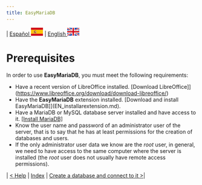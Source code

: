 ```yaml
---
title: EasyMariaDB
---
```


| [ Español ](index.md) ![Jekyll](/img/spain.png) | [ English ](EN_index.md) ![Jekyll](/img/england.png)

# Prerequisites

In order to use **EasyMariaDB**, you must meet the following requirements:

- Have a recent version of LibreOffice installed. [Download LibreOffice]](https://www.libreoffice.org/download/download-libreoffice/)
- Have the **EasyMariaDB** extension installed. [Download and install EasyMariaDB]](EN_installarextension.md).
- Have a MariaDB or MySQL database server installed and have access to it. [[Install MariaDB]](EN_installMariaDB.md)
- Know the user name and password of an administrator user of the server, that is to say that he has at least permissions for the creation of databases and users.
- If the only administrator user data we know are the *root* user, in general, we need to have access to the same computer where the server is installed (the *root* user does not usually have remote access permissions).

| [< Help](EN_ayuda.md) | [Index](index.md#index) | [Create a database and connect to it >](EN_crearbd.md)|
